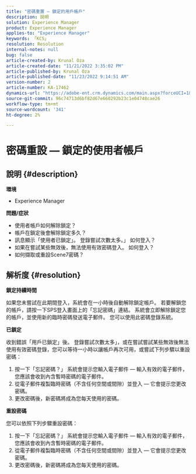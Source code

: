 ```yaml
---
title: "密碼重置 — 鎖定的用戶帳戶"
description: 說明
solution: Experience Manager
product: Experience Manager
applies-to: "Experience Manager"
keywords: 「KCS」
resolution: Resolution
internal-notes: null
bug: false
article-created-by: Krunal Oza
article-created-date: "11/21/2022 3:35:02 PM"
article-published-by: Krunal Oza
article-published-date: "11/23/2022 9:14:51 AM"
version-number: 2
article-number: KA-17462
dynamics-url: "https://adobe-ent.crm.dynamics.com/main.aspx?forceUCI=1&pagetype=entityrecord&etn=knowledgearticle&id=410ae80a-b269-ed11-9561-6045bd006268"
source-git-commit: 96c74713d6bf82d67e660292b23c1e04748cae26
workflow-type: tm+mt
source-wordcount: '341'
ht-degree: 2%

---
```


# 密碼重設 — 鎖定的使用者帳戶

## 說明 {#description}

<b>環境</b>
- Experience Manager



<b>問題/症狀</b>
- 使用者帳戶如何解除鎖定？
- 帳戶在鎖定後會解除鎖定多久？
- 訊息顯示「使用者已鎖定」。 登錄嘗試次數太多。」 如何登入？
- 如果在嘗試某些無效後，無法使用有效密碼登入。 如何登入？
- 如何擷取或重設Scene7密碼？



## 解析度 {#resolution}


<b>鎖定持續時間</b>

如果您未嘗試在此期間登入，系統會在一小時後自動解除鎖定帳戶。 若要解鎖您的帳戶，請按一下SPS登入畫面上的「忘記密碼」連結。 系統會立即解除鎖定您的帳戶，並使用新的臨時密碼發送電子郵件。 您可以使用此密碼登錄系統。



<b>已鎖定</b>

收到錯誤「用戶已鎖定」後。 登錄嘗試次數太多」，或在嘗試嘗試某些無效後無法使用有效密碼登錄，您可以等待一小時以讓帳戶再次可用，或嘗試下列步驟以重設密碼：
1. 按一下「忘記密碼？」 系統會提示您輸入電子郵件 — 輸入有效的電子郵件，您應該會收到內含暫時密碼的電子郵件。
2. 從電子郵件複製臨時密碼（不含任何空間或間隙）並登入 — 它會提示您更改密碼。
3. 更改密碼後，新密碼將成為您每天使用的密碼。

<b>重設密碼</b>

您可以依照下列步驟重設密碼：

1. 按一下「忘記密碼？」 系統會提示您輸入電子郵件 — 輸入有效的電子郵件，您應該會收到內含暫時密碼的電子郵件。
2. 從電子郵件複製臨時密碼（不含任何空間或間隙）並登入 — 它會提示您更改密碼。
3. 更改密碼後，新密碼將成為您每天使用的密碼。

